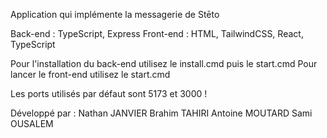 Application qui implémente la messagerie de Stēto

Back-end : TypeScript, Express
Front-end : HTML, TailwindCSS, React, TypeScript

Pour l'installation du back-end utilisez le install.cmd puis le start.cmd
Pour lancer le front-end utilisez le start.cmd

Les ports utilisés par défaut sont 5173 et 3000 !

Développé par :
  Nathan JANVIER
  Brahim TAHIRI
  Antoine MOUTARD
  Sami OUSALEM

